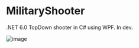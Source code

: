 # MilitaryShooter

.NET 6.0 TopDown shooter in C# using WPF. 
In dev.

![image](https://user-images.githubusercontent.com/103057715/176181770-a15157a7-6480-4c7b-8e8d-2b371c51ae9f.png)

